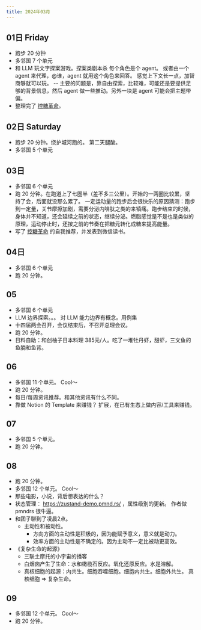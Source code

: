 ```yaml
---
title: 2024年03月
---
```


## 01日 Friday
* 跑步 20 分钟
* 多邻国 7 个单元
* 和 LLM 玩文字探案游戏。探案类剧本杀 每个角色是个 agent。 或者由一个 agent 来代理，@谁，agent 就用这个角色来回答。 感觉上下文长一点，加智商够就可以玩。   -- 主要的问题是，靠自由探索，比较难，可能还是要提供足够的背景信息，然后 agent 做一些推动。另外一块是 agent 可能会把主题带偏。
* 整理完了 [控糖革命](../../2-health/2-food/resource/glucose-revolution.md)。

## 02日 Saturday
* 跑步 20 分钟。绕护城河跑的。 第二天腿酸。
* 多邻国 5 个单元

## 03日
* 多邻国 6 个单元
* 跑 20 分钟。在跑道上了七圈半（差不多三公里）。开始的一两圈比较累，坚持了会，后面就没那么累了。
一定运动量的跑步后会很快乐的原因猜测：跑步到一定量，关节摩擦加剧，需要分泌内啡肽之类的来镇痛。跑步结束的时候，身体并不知道，还会延续之前的状态，继续分泌。燃脂感觉是不是也是类似的原理，运动停止时，还按之前的节奏在把糖元转化成糖来提高能量。
* 写了 [控糖革命](../../2-health/2-food/resource/glucose-revolution.md) 的自我推荐，并发表到微信读书。

## 04日
* 多邻国 6 个单元
* 跑 20 分钟。

## 05
* 多邻国 6 个单元
* LLM 边界探索。。。 对 LLM 能力边界有概念。用例集
* 十四届两会召开，会议结束后，不召开总理会议。
* 跑 20 分钟。
* 日料自助：和创柚子日本料理 385元/人。吃了一堆牡丹虾，甜虾，三文鱼的鱼腩和鱼背。

## 06
* 多邻国 11 个单元。 Cool～
* 跑 20 分钟。
* 每日/每周资讯推荐。和其他资讯有什么不同。
* 靠做 Notion 的 Template 来赚钱？ 扩展，在已有生态上做内容/工具来赚钱。

## 07
* 多邻国 5 个单元。
* 跑 20 分钟。

## 08
* 跑 20 分钟。
* 多邻国 12 个单元。 Cool～
* 那些电影，小说，背后想表达的什么？
* 状态管理： https://zustand-demo.pmnd.rs/ ，属性级别的更新。 作者做 pmndrs 很牛逼。
* 和团子聊到了凌晨2点。
  * 主动性和被动性。
      * 方向方面的主动性是积极的，因为能赋予意义，意义就是动力。
      * 效率方面的主动性是不确定的。因为主动不一定比被动更高效。
* 《复杂生命的起源》
  * 三联土摩托的小宇宙的播客
  * 白烟囱产生了生命：水和橄榄石反应。氧化还原反应。水是溶解。
  * 真核细胞的起源：内共生。细胞吞噬细胞。细胞内共生。细胞外共生。 真核细胞 => 复杂生命。

## 09
* 多邻国 12 个单元。 Cool～
* 跑 20 分钟。
